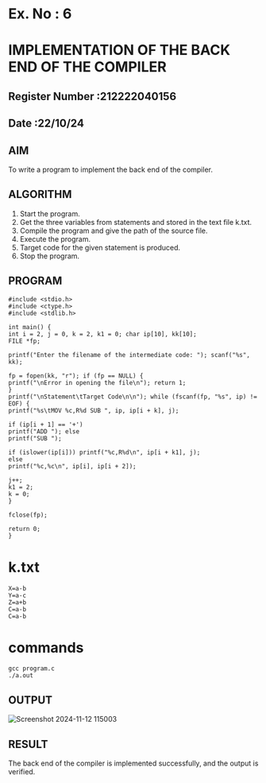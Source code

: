 # Ex. No : 6	
# IMPLEMENTATION OF THE BACK END OF THE COMPILER 
## Register Number :212222040156
## Date :22/10/24 

## AIM   
To write a program to implement the back end of the compiler.

## ALGORITHM
1.	Start the program.
2.	Get the three variables from statements and stored in the text file k.txt.
3.	Compile the program and give the path of the source file.
4.	Execute the program.
5.	Target code for the given statement is produced.
6.	Stop the program.

## PROGRAM
```
#include <stdio.h> 
#include <ctype.h> 
#include <stdlib.h>

int main() {
int i = 2, j = 0, k = 2, k1 = 0; char ip[10], kk[10];
FILE *fp;

printf("Enter the filename of the intermediate code: "); scanf("%s", kk);

fp = fopen(kk, "r"); if (fp == NULL) {
printf("\nError in opening the file\n"); return 1;
}
printf("\nStatement\tTarget Code\n\n"); while (fscanf(fp, "%s", ip) != EOF) {
printf("%s\tMOV %c,R%d SUB ", ip, ip[i + k], j);

if (ip[i + 1] == '+')
printf("ADD "); else
printf("SUB ");

if (islower(ip[i])) printf("%c,R%d\n", ip[i + k1], j);
else
printf("%c,%c\n", ip[i], ip[i + 2]);

j++;
k1 = 2;
k = 0;
}

fclose(fp);

return 0;
}
```
# k.txt
```
X=a-b 
Y=a-c 
Z=a+b 
C=a-b 
C=a-b
```
# commands
```
gcc program.c
./a.out
```
## OUTPUT 
![Screenshot 2024-11-12 115003](https://github.com/user-attachments/assets/37999d75-6262-40fd-9cef-08737f872af3)

## RESULT
The back end of the compiler is implemented successfully, and the output is verified.
